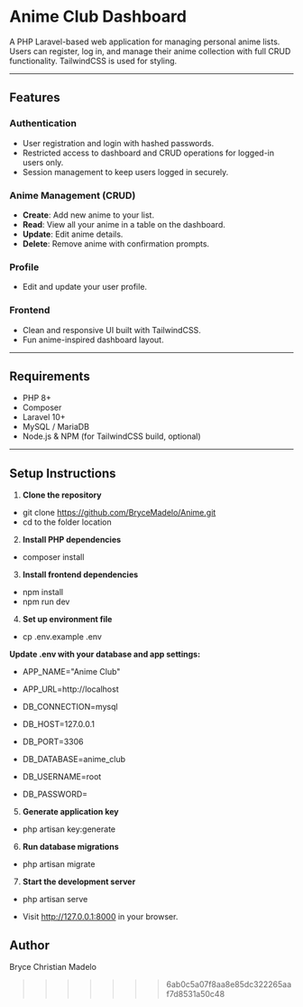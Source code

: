 # Anime Club Dashboard

A PHP Laravel-based web application for managing personal anime lists. Users can register, log in, and manage their anime collection with full CRUD functionality. TailwindCSS is used for styling.

---

## Features

### Authentication
- User registration and login with hashed passwords.
- Restricted access to dashboard and CRUD operations for logged-in users only.
- Session management to keep users logged in securely.

### Anime Management (CRUD)
- **Create**: Add new anime to your list.
- **Read**: View all your anime in a table on the dashboard.
- **Update**: Edit anime details.
- **Delete**: Remove anime with confirmation prompts.

### Profile
- Edit and update your user profile.

### Frontend
- Clean and responsive UI built with TailwindCSS.
- Fun anime-inspired dashboard layout.

---

## Requirements

- PHP 8+
- Composer
- Laravel 10+
- MySQL / MariaDB
- Node.js & NPM (for TailwindCSS build, optional)

---

## Setup Instructions

1. **Clone the repository**
- git clone https://github.com/BryceMadelo/Anime.git
- cd to the folder location
   
2. **Install PHP dependencies**
- composer install

3. **Install frontend dependencies**
- npm install
- npm run dev
   
4. **Set up environment file**
- cp .env.example .env

**Update .env with your database and app settings:**
- APP_NAME="Anime Club"
- APP_URL=http://localhost
  
- DB_CONNECTION=mysql
- DB_HOST=127.0.0.1
- DB_PORT=3306
- DB_DATABASE=anime_club
- DB_USERNAME=root
- DB_PASSWORD=
   
5. **Generate application key**
- php artisan key:generate


6. **Run database migrations**
- php artisan migrate

7. **Start the development server**
- php artisan serve

- Visit http://127.0.0.1:8000 in your browser.


## Author
Bryce Christian Madelo
   

>>>>>>> 6ab0c5a07f8aa8e85dc322265aaf7d8531a50c48

